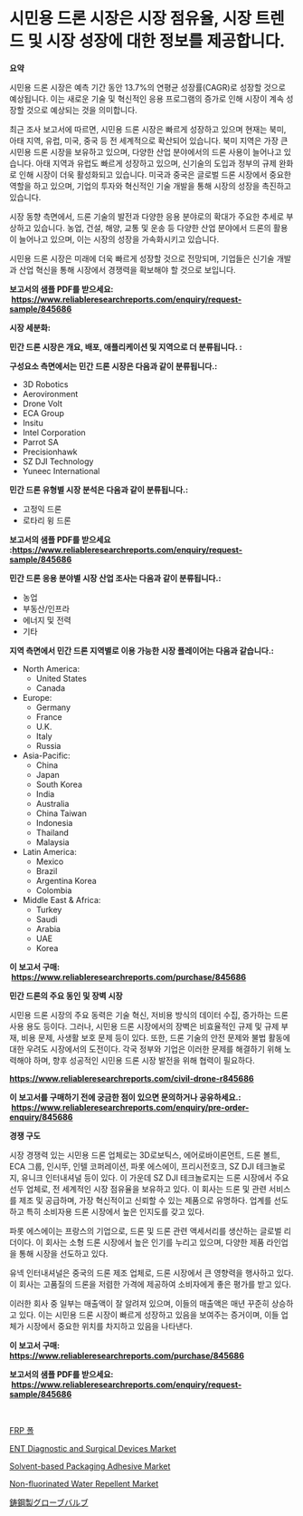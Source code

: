 <p><h1>시민용 드론 시장은 시장 점유율, 시장 트렌드 및 시장 성장에 대한 정보를 제공합니다.</h1></p><p><strong>요약</strong></p>
<p><p>시민용 드론 시장은 예측 기간 동안 13.7%의 연평균 성장률(CAGR)로 성장할 것으로 예상됩니다. 이는 새로운 기술 및 혁신적인 응용 프로그램의 증가로 인해 시장이 계속 성장할 것으로 예상되는 것을 의미합니다.</p><p>최근 조사 보고서에 따르면, 시민용 드론 시장은 빠르게 성장하고 있으며 현재는 북미, 아태 지역, 유럽, 미국, 중국 등 전 세계적으로 확산되어 있습니다. 북미 지역은 가장 큰 시민용 드론 시장을 보유하고 있으며, 다양한 산업 분야에서의 드론 사용이 늘어나고 있습니다. 아태 지역과 유럽도 빠르게 성장하고 있으며, 신기술의 도입과 정부의 규제 완화로 인해 시장이 더욱 활성화되고 있습니다. 미국과 중국은 글로벌 드론 시장에서 중요한 역할을 하고 있으며, 기업의 투자와 혁신적인 기술 개발을 통해 시장의 성장을 촉진하고 있습니다.</p><p>시장 동향 측면에서, 드론 기술의 발전과 다양한 응용 분야로의 확대가 주요한 추세로 부상하고 있습니다. 농업, 건설, 해양, 교통 및 운송 등 다양한 산업 분야에서 드론의 활용이 늘어나고 있으며, 이는 시장의 성장을 가속화시키고 있습니다.</p><p>시민용 드론 시장은 미래에 더욱 빠르게 성장할 것으로 전망되며, 기업들은 신기술 개발과 산업 혁신을 통해 시장에서 경쟁력을 확보해야 할 것으로 보입니다.</p></p>
<p><strong>보고서의 샘플 PDF를 받으세요: &nbsp;<a href="https://www.reliableresearchreports.com/enquiry/request-sample/845686">https://www.reliableresearchreports.com/enquiry/request-sample/845686</a></strong></p>
<p><strong>시장 세분화:</strong></p>
<p><strong> 민간 드론 시장은 개요, 배포, 애플리케이션 및 지역으로 더 분류됩니다. :</strong></p>
<p><strong>구성요소 측면에서는 민간 드론 시장은 다음과 같이 분류됩니다.:</strong></p>
<p><ul><li>3D Robotics</li><li>Aerovironment</li><li>Drone Volt</li><li>ECA Group</li><li>Insitu</li><li>Intel Corporation</li><li>Parrot SA</li><li>Precisionhawk</li><li>SZ DJI Technology</li><li>Yuneec International</li></ul></p>
<p><strong> 민간 드론 유형별 시장 분석은 다음과 같이 분류됩니다.:</strong></p>
<p><ul><li>고정익 드론</li><li>로타리 윙 드론</li></ul></p>
<p><strong>보고서의 샘플 PDF를 받으세요 :<a href="https://www.reliableresearchreports.com/enquiry/request-sample/845686">https://www.reliableresearchreports.com/enquiry/request-sample/845686</a></strong></p>
<p><strong> 민간 드론 응용 분야별 시장 산업 조사는 다음과 같이 분류됩니다.:</strong></p>
<p><ul><li>농업</li><li>부동산/인프라</li><li>에너지 및 전력</li><li>기타</li></ul></p>
<p><strong>지역 측면에서 민간 드론 지역별로 이용 가능한 시장 플레이어는 다음과 같습니다.:</strong></p>
<p><ul>
    <li>
        North America:
        <ul>
            <li>United States</li>
            <li>Canada</li>
        </ul>
    </li>
    <li>
        Europe:
        <ul>
            <li>Germany</li>
            <li>France</li>
            <li>U.K.</li>
            <li>Italy</li>
            <li>Russia</li>
        </ul>
    </li>
    <li>
        Asia-Pacific:
        <ul>
            <li>China</li>
            <li>Japan</li>
            <li>South Korea</li>
            <li>India</li>
            <li>Australia</li>
            <li>China Taiwan</li>
            <li>Indonesia</li>
            <li>Thailand</li>
            <li>Malaysia</li>
        </ul>
    </li>
    <li>
        Latin America:
        <ul>
            <li>Mexico</li>
            <li>Brazil</li>
            <li>Argentina Korea</li>
            <li>Colombia</li>
        </ul>
    </li>
    <li>
        Middle East & Africa:
        <ul>
            <li>Turkey</li>
            <li>Saudi</li>
            <li>Arabia</li>
            <li>UAE</li>
            <li>Korea</li>
        </ul>
    </li>
    </ul></p>
<p><strong>이 보고서 구매: &nbsp;<a href="https://www.reliableresearchreports.com/purchase/845686">https://www.reliableresearchreports.com/purchase/845686</a></strong></p>
<p><strong>민간 드론의 주요 동인 및 장벽 시장</strong></p>
<p><p>시민용 드론 시장의 주요 동력은 기술 혁신, 저비용 방식의 데이터 수집, 증가하는 드론 사용 용도 등이다. 그러나, 시민용 드론 시장에서의 장벽은 비효율적인 규제 및 규제 부재, 비용 문제, 사생활 보호 문제 등이 있다. 또한, 드론 기술의 안전 문제와 불법 활동에 대한 우려도 시장에서의 도전이다. 각국 정부와 기업은 이러한 문제를 해결하기 위해 노력해야 하며, 향후 성공적인 시민용 드론 시장 발전을 위해 협력이 필요하다.</p></p>
<p><strong><a href="https://www.reliableresearchreports.com/civil-drone-r845686">https://www.reliableresearchreports.com/civil-drone-r845686</a></strong></p>
<p><strong>이 보고서를 구매하기 전에 궁금한 점이 있으면 문의하거나 공유하세요.: &nbsp;<a href="https://www.reliableresearchreports.com/enquiry/pre-order-enquiry/845686">https://www.reliableresearchreports.com/enquiry/pre-order-enquiry/845686</a></strong></p>
<p><strong>경쟁 구도</strong></p>
<p><p>시장 경쟁력 있는 시민용 드론 업체로는 3D로보틱스, 에어로바이론먼트, 드론 볼트, ECA 그룹, 인시뚜, 인텔 코퍼레이션, 파롯 에스에이, 프리시전호크, SZ DJI 테크놀로지, 유니크 인터내셔널 등이 있다. 이 가운데 SZ DJI 테크놀로지는 드론 시장에서 주요 선두 업체로, 전 세계적인 시장 점유율을 보유하고 있다. 이 회사는 드론 및 관련 서비스를 제조 및 공급하며, 가장 혁신적이고 신뢰할 수 있는 제품으로 유명하다. 업계를 선도하고 특히 소비자용 드론 시장에서 높은 인지도를 갖고 있다.</p><p>파롯 에스에이는 프랑스의 기업으로, 드론 및 드론 관련 액세서리를 생산하는 글로벌 리더이다. 이 회사는 소형 드론 시장에서 높은 인기를 누리고 있으며, 다양한 제품 라인업을 통해 시장을 선도하고 있다.</p><p>유넥 인터내셔널은 중국의 드론 제조 업체로, 드론 시장에서 큰 영향력을 행사하고 있다. 이 회사는 고품질의 드론을 저렴한 가격에 제공하여 소비자에게 좋은 평가를 받고 있다.</p><p>이러한 회사 중 일부는 매출액이 잘 알려져 있으며, 이들의 매출액은 매년 꾸준히 상승하고 있다. 이는 시민용 드론 시장이 빠르게 성장하고 있음을 보여주는 증거이며, 이들 업체가 시장에서 중요한 위치를 차지하고 있음을 나타낸다.</p></p>
<p><strong>이 보고서 구매: &nbsp; <a href="https://www.reliableresearchreports.com/purchase/845686">https://www.reliableresearchreports.com/purchase/845686</a></strong></p>
<p><strong>보고서의 샘플 PDF를 받으세요: &nbsp;<a href="https://www.reliableresearchreports.com/enquiry/request-sample/845686">https://www.reliableresearchreports.com/enquiry/request-sample/845686</a></strong><strong></strong></p>
<p>&nbsp;</p>
<p><p><a href="https://github.com/JackieFauhey9089475/Market-Research-Report-List-1/blob/main/495844746414.md">FRP 폴</a></p><p><a href="https://github.com/nathandecarvalho/Market-Research-Report-List-3/blob/main/ent-diagnostic-and-surgical-devices-market.md">ENT Diagnostic and Surgical Devices Market</a></p><p><a href="https://issuu.com/reportprime-2/docs/solvent-based-packaging-adhesive-market-size-2030.">Solvent-based Packaging Adhesive Market</a></p><p><a href="https://issuu.com/reportprime-2/docs/non-fluorinated-water-repellent-market-size-2030.p">Non-fluorinated Water Repellent Market</a></p><p><a href="https://github.com/CloydAbbott2023/Market-Research-Report-List-1/blob/main/411940351578.md">鋳鋼製グローブバルブ</a></p></p>